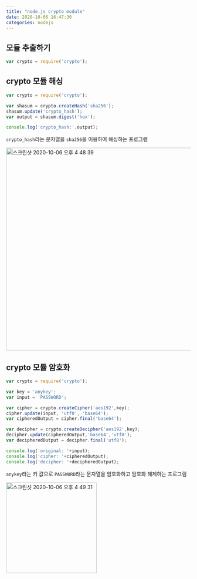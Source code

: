 ```yaml
---
title: "node.js crypto module"
date: 2020-10-06 16:47:30
categories: nodejs
---
```


## 모듈 추출하기

```js
var crypto = require('crypto');
```

## crypto 모듈 해싱

```js
var crypto = require('crypto');

var shasum = crypto.createHash('sha256');
shasum.update('crypto_hash');
var output = shasum.digest('hex');

console.log('crypto_hash:',output);
```

``crypto_hash``라는 문자열을 ``sha256``을 이용하여 해싱하는 프로그램

<img width="552" alt="스크린샷 2020-10-06 오후 4 48 39" src="https://user-images.githubusercontent.com/26007107/95173553-c9dbba80-07f3-11eb-848e-3be3a20c75b5.png">

## crypto 모듈 암호화

```js
var crypto = require('crypto');

var key = 'anykey';
var input = 'PASSWORD';

var cipher = crypto.createCipher('aes192',key);
cipher.update(input, 'utf8', 'base64');
var cipheredOutput = cipher.final('base64');

var decipher = crypto.createDecipher('aes192',key);
decipher.update(cipheredOutput,'base64','utf8');
var decipheredOutput = decipher.final('utf8');

console.log('original: '+input);
console.log('cipher: '+cipheredOutput);
console.log('decipher: '+decipheredOutput);
```

``anykey``라는 키 값으로 ``PASSWORD``라는 문자열을 암호화하고 암호화 해제하는 프로그램

<img width="247" alt="스크린샷 2020-10-06 오후 4 49 31" src="https://user-images.githubusercontent.com/26007107/95173638-e972e300-07f3-11eb-9059-e0cdcabf0c44.png">
